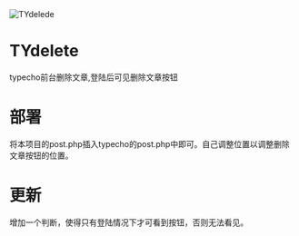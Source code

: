<img src="https://cdn.jsdelivr.net/gh/closty/TYdelete/TYdelete.jpg" alt="TYdelede" align=center />

# TYdelete
typecho前台删除文章,登陆后可见删除文章按钮

# 部署
将本项目的post.php插入typecho的post.php中即可。自己调整位置以调整删除文章按钮的位置。

# 更新
增加一个判断，使得只有登陆情况下才可看到按钮，否则无法看见。
